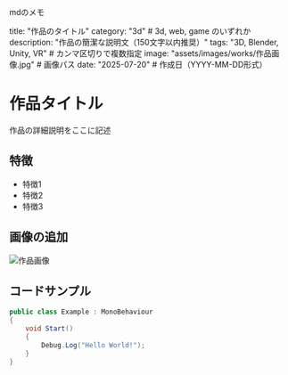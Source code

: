 mdのメモ

title: "作品のタイトル"
category: "3d"  # 3d, web, game のいずれか
description: "作品の簡潔な説明文（150文字以内推奨）"
tags: "3D, Blender, Unity, VR"  # カンマ区切りで複数指定
image: "assets/images/works/作品画像.jpg"  # 画像パス
date: "2025-07-20"  # 作成日（YYYY-MM-DD形式）

# 作品タイトル

作品の詳細説明をここに記述

## 特徴

- 特徴1
- 特徴2
- 特徴3

## 画像の追加

![作品画像](assets/images/works/sample-image.jpg)

## コードサンプル

```csharp
public class Example : MonoBehaviour
{
    void Start()
    {
        Debug.Log("Hello World!");
    }
}
